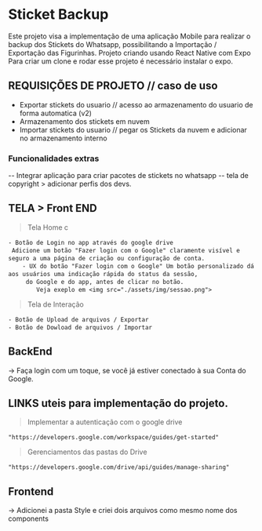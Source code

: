 # Sticket Backup

Este projeto visa a implementação de uma aplicação Mobile para realizar o backup dos Stickets do Whatsapp, possibilitando a Importação / Exportação das Figurinhas.
Projeto criando usando React Native com Expo
Para criar um clone e rodar esse projeto é necessário instalar o expo.

## REQUISIÇÕES DE PROJETO // caso de uso

- Exportar stickets do usuario // acesso ao armazenamento do usuario de forma automatica (v2)
- Armazenamento dos stickets em nuvem
- Importar stickets do usuario // pegar os Stickets da nuvem e adicionar no armazenamento interno

### Funcionalidades extras

-- Integrar aplicação para criar pacotes de stickets no whatsapp
-- tela de copyright > adicionar perfis dos devs.

## TELA > Front END

> Tela Home c

    - Botão de Login no app através do google drive
     Adicione um botão "Fazer login com o Google" claramente visível e seguro a uma página de criação ou configuração de conta.
        - UX do botão "Fazer login com o Google" Um botão personalizado dá aos usuários uma indicação rápida do status da sessão,
         do Google e do app, antes de clicar no botão.
            Veja exeplo em <img src="./assets/img/sessao.png">

> Tela de Interação

    - Botão de Upload de arquivos / Exportar
    - Botão de Dowload de arquivos / Importar

## BackEnd

-> Faça login com um toque, se você já estiver conectado à sua Conta do Google.

## LINKS uteis para implementação do projeto.

> Implementar a autenticação com o google drive

    "https://developers.google.com/workspace/guides/get-started"

> Gerenciamentos das pastas do Drive

    "https://developers.google.com/drive/api/guides/manage-sharing"


## Frontend

-> Adicionei a pasta Style e criei dois arquivos
como mesmo nome dos components